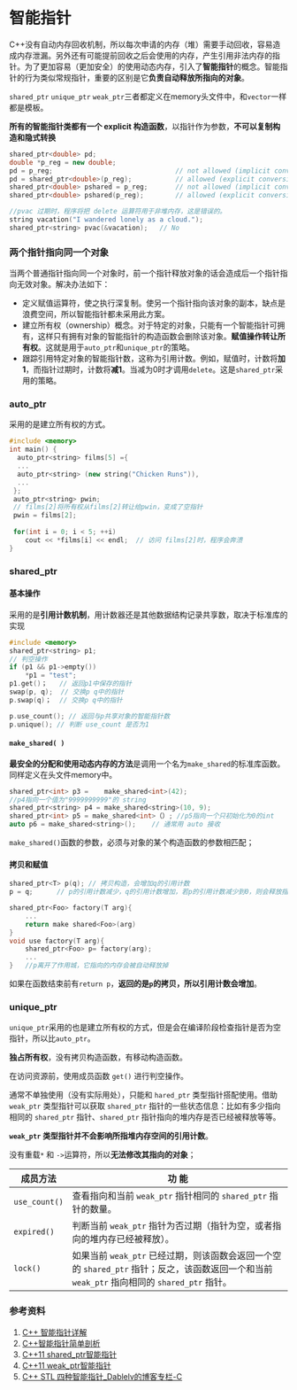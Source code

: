 # 智能指针

C++没有自动内存回收机制，所以每次申请的内存（堆）需要手动回收，容易造成内存泄漏。另外还有可能提前回收之后会使用的内存，产生引用非法内存的指针。为了更加容易（更加安全）的使用动态内存，引入了**智能指针**的概念。智能指针的行为类似常规指针，重要的区别是它**负责自动释放所指向的对象**。

`shared_ptr` `unique_ptr` `weak_ptr`三者都定义在memory头文件中，和`vector`一样都是模板。

**所有的智能指针类都有一个 explicit 构造函数**，以指针作为参数，**不可以复制构造和隐式转换**

```c++
shared_ptr<double> pd; 
double *p_reg = new double;
pd = p_reg;                               // not allowed (implicit conversion)
pd = shared_ptr<double>(p_reg);           // allowed (explicit conversion)
shared_ptr<double> pshared = p_reg;       // not allowed (implicit conversion)
shared_ptr<double> pshared(p_reg);        // allowed (explicit conversion)

//pvac 过期时，程序将把 delete 运算符用于非堆内存，这是错误的。
string vacation("I wandered lonely as a cloud.");
shared_ptr<string> pvac(&vacation);   // No
```

### 两个指针指向同一个对象

当两个普通指针指向同一个对象时，前一个指针释放对象的话会造成后一个指针指向无效对象。解决办法如下：

- 定义赋值运算符，使之执行深复制。使另一个指针指向该对象的副本，缺点是浪费空间，所以智能指针都未采用此方案。
- 建立所有权（ownership）概念。对于特定的对象，只能有一个智能指针可拥有，这样只有拥有对象的智能指针的构造函数会删除该对象。**赋值操作转让所有权**。这就是用于`auto_ptr`和`unique_ptr`的策略。
- 跟踪引用特定对象的智能指针数，这称为引用计数。例如，赋值时，计数将**加1**，而指针过期时，计数将**减1**。当减为0时才调用`delete`。这是`shared_ptr`采用的策略。

### auto_ptr

采用的是建立所有权的方式。

```C++
#include <memory>
int main() {
  auto_ptr<string> films[5] ={
  ...
  auto_ptr<string> (new string("Chicken Runs")),
  ...
 };
 auto_ptr<string> pwin;
 // films[2]将所有权从films[2]转让给pwin，变成了空指针
 pwin = films[2]; 
    
 for(int i = 0; i < 5; ++i)
  	cout << *films[i] << endl; 	// 访问 films[2]时，程序会奔溃
}
```



### shared_ptr

#### 基本操作

采用的是**引用计数机制**，用计数器还是其他数据结构记录共享数，取决于标准库的实现

```c++
#include <memory>
shared_ptr<string> p1;
// 判空操作
if (p1 && p1->empty())
    *p1 = "test";
p1.get()；	// 返回p1中保存的指针
swap(p, q);	 // 交换p q中的指针
p.swap(q)；	// 交换p q中的指针

p.use_count(); // 返回与p共享对象的智能指针数
p.unique(); // 判断 use_count 是否为1
```

#### `make_shared( )`

**最安全的分配和使用动态内存的方法**是调用一个名为`make_shared`的标准库函数。同样定义在头文件memory中。

```c++
shared_ptr<int> p3 =	make_shared<int>(42);
//p4指向一个值为"9999999999"的 string
shared_ptr<string> p4 = make_shared<string>(10, 9);
shared_ptr<int> p5 = make_shared<int>（）; //p5指向一个只初始化为0的int
auto p6 = make_shared<string>();	// 通常用 auto 接收
```

`make_shared()`函数的参数，必须与对象的某个构造函数的参数相匹配；

#### 拷贝和赋值

```c++
shared_ptr<T> p(q);	// 拷贝构造，会增加q的引用计数
p = q; 		// p的引用计数减少，q的引用计数增加，若p的引用计数减少到0，则会释放指向的对象；

shared_ptr<Foo> factory(T arg){
    ...
	return make shared<Foo>(arg)
}
void use factory(T arg){
	shared_ptr<Foo> p= factory(arg);
	...
}	//p离开了作用城，它指向的内存会被自动释放掉
```

如果在函数结束前有`return p`，**返回的是`p`的拷贝，所以引用计数会增加**。



### unique_ptr

`unique_ptr`采用的也是建立所有权的方式，但是会在编译阶段检查指针是否为空指针，所以比`auto_ptr`。

**独占所有权**，没有拷贝构造函数，有移动构造函数。

在访问资源前，使用成员函数 `get()` 进行判空操作。

通常不单独使用（没有实际用处），只能和 `hared_ptr` 类型指针搭配使用。借助 `weak_ptr` 类型指针可以获取 `shared_ptr` 指针的一些状态信息：比如有多少指向相同的 `shared_ptr` 指针、`shared_ptr` 指针指向的堆内存是否已经被释放等等。

**`weak_ptr` 类型指针并不会影响所指堆内存空间的引用计数**。

没有重载`*` 和 `->`运算符，所以**无法修改其指向的对象**；

| 成员方法      | 功 能                                                        |
| ------------- | ------------------------------------------------------------ |
| `use_count()` | 查看指向和当前 `weak_ptr` 指针相同的 `shared_ptr` 指针的数量。 |
| `expired()`   | 判断当前 `weak_ptr` 指针为否过期（指针为空，或者指向的堆内存已经被释放）。 |
| `lock()`      | 如果当前 `weak_ptr` 已经过期，则该函数会返回一个空的 `shared_ptr` 指针；反之，该函数返回一个和当前 `weak_ptr` 指向相同的 `shared_ptr` 指针。 |

### 参考资料

1. [C++ 智能指针详解](https://www.cnblogs.com/greatverve/p/smart-ptr.html)
2. [C++智能指针简单剖析](https://www.cnblogs.com/lanxuezaipiao/p/4132096.html)
3. [C++11 shared_ptr智能指针](http://c.biancheng.net/view/7898.html)
4. [C++11 weak_ptr智能指针](http://c.biancheng.net/view/7918.html)
5. [C++ STL 四种智能指针_Dablelv的博客专栏-C](https://blog.csdn.net/K346K346/article/details/81478223)

